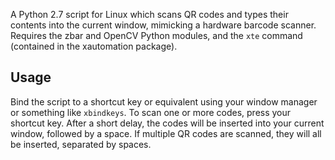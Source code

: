 A Python 2.7 script for Linux which scans QR codes and types their contents into the current window, mimicking a hardware barcode scanner. Requires the zbar and OpenCV Python modules, and the `xte` command (contained in the xautomation package).

Usage
-----

Bind the script to a shortcut key or equivalent using your window manager or something like `xbindkeys`. To scan one or more codes, press your shortcut key. After a short delay, the codes will be inserted into your current window, followed by a space. If multiple QR codes are scanned, they will all be inserted, separated by spaces.
